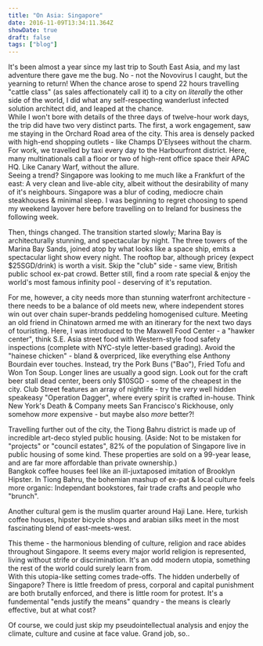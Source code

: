 ```yaml
---
title: "On Asia: Singapore"
date: 2016-11-09T13:34:11.364Z
showDate: true
draft: false
tags: ["blog"]
---
```


It's been almost a year since my last trip to South East Asia, and my last adventure there gave me the bug. No - not the Novovirus I caught, but the yearning to return!
When the chance arose to spend 22 hours travelling "cattle class" (as sales affectionately call it) to a city on _literally_ the other side of the world, I did what any self-respecting wanderlust infected solution architect did, and leaped at the chance.  
While I won't bore with details of the three days of twelve-hour work days, the trip did have two very distinct parts.
The first, a work engagement, saw me staying in the Orchard Road area of the city. This area is densely packed with high-end shopping outlets - like Champs D'Elysees without the charm.  
For work, we travelled by taxi every day to the Harbourfront district. Here, many multinationals call a floor or two of high-rent office space their APAC HQ. Like Canary Warf, without the allure.   
Seeing a trend? Singapore was looking to me much like a Frankfurt of the east: A very clean and live-able city, albeit without the desirability of many of it's neighbours. 
Singapore was a blur of coding, mediocre chain steakhouses & minimal sleep. I was beginning to regret choosing to spend my weekend layover here before travelling on to Ireland for business the following week.

Then, things changed. The transition started slowly; Marina Bay is architecturally stunning, and spectacular by night. The three towers of the Marina Bay Sands, joined atop by what looks like a space ship, emits a spectacular light show every night. The rooftop bar, although pricey (expect $25SGD/drink) is worth a visit. Skip the "club" side - same view, British public school ex-pat crowd. Better still, find a room rate special & enjoy the world's most famous infinity pool - deserving of it's reputation. 

For me, however, a city needs more than stunning waterfront architecture - there needs to be a balance of old meets new, where independent stores win out over chain super-brands peddeling homogenised culture. 
Meeting an old friend in Chinatown armed me with an itinerary for the next two days of touristing. 
Here, I was introduced to the Maxwell Food Center - a "hawker center", think S.E. Asia street food with Western-style food safety inspections (complete with NYC-style letter-based grading). 
Avoid the "hainese chicken" - bland & overpriced, like everything else Anthony Bourdain ever touches. Instead, try the Pork Buns ("Bao"), Fried Tofu and Won Ton Soup. Longer lines are usually a good sign. Look out for the craft beer stall dead center, beers only $10SGD - some of the cheapest in the city. 
Club Street features an array of nightlife - try the _very_ well hidden speakeasy "Operation Dagger", where every spirit is crafted in-house. Think New York's Death & Company meets San Francisco's Rickhouse, only somehow _more_ expensive - but maybe also _more_ better?!

Travelling further out of the city, the Tiong Bahru district is made up of incredible art-deco styled public housing. 
(Aside: Not to be mistaken for "projects" or "council estates", 82% of the population of Singapore live in public housing of some kind. These properties are sold on a 99-year lease, and are far more affordable than private ownership.)  
Bangkok coffee houses feel like an ill-juxtaposed imitation of Brooklyn Hipster. In Tiong Bahru, the bohemian mashup of ex-pat & local culture feels more organic: Independant bookstores, fair trade crafts and people who "brunch".

Another cultural gem is the muslim quarter around Haji Lane. Here, turkish coffee houses, hipster bicycle shops and arabian silks meet in the most fascinating blend of east-meets-west.  

This theme - the harmonious blending of culture, religion and race  abides throughout Singapore. It seems every major world religion is represented, living without strife or discrimination. It's an odd modern utopia, something the rest of the world could surely learn from.  
With this utopia-like setting comes trade-offs. The hidden underbelly of Singapore? There is little freedom of press, corporal and capital punishment are both brutally enforced, and there is little room for protest. 
It's a fundemental "ends justify the means" quandry - the means is clearly effective, but at what cost?  
  
Of course, we could just skip my pseudointellectual analysis and enjoy the climate, culture and cusine at face value. Grand job, so..
